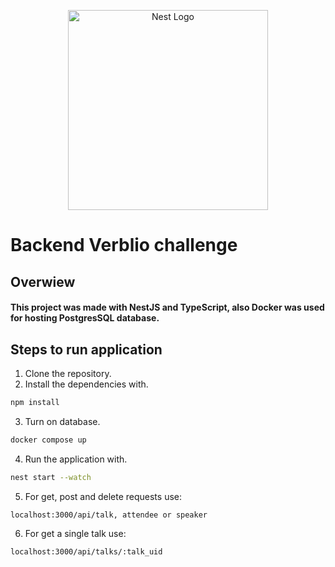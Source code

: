 <p align="center">
  <a href="http://nestjs.com/" target="blank"><img src="https://nestjs.com/img/logo_text.svg" width="320" alt="Nest Logo" /></a>
</p>

# Backend Verblio challenge
## Overwiew

#### This project was made with NestJS and TypeScript, also Docker was used for hosting PostgresSQL database.

## Steps to run application

1. Clone the repository.
2. Install the dependencies with.
```bash
npm install
```
3. Turn on database.
```bash
docker compose up
```
4. Run the application with.
```bash
nest start --watch
````
5. For get, post and delete requests use:
```bash
localhost:3000/api/talk, attendee or speaker
```
6. For get a single talk use:
```bash
localhost:3000/api/talks/:talk_uid
```
